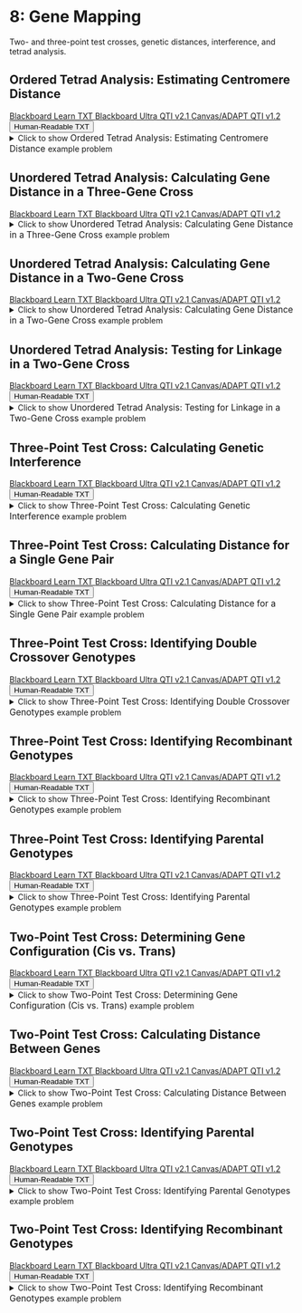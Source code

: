 # 8: Gene Mapping

Two- and three-point test crosses, genetic distances, interference, and tetrad analysis.

## Ordered Tetrad Analysis: Estimating Centromere Distance

<div id="tetrad_ordered-centromere_distance-MC-button-container" class="button-container">
<a class="md-button custom-button bb_text" href="bbq-tetrad_ordered-centromere_distance-MC-questions.txt" download title="Download bbq-tetrad_ordered-centromere_distance-MC-questions.txt" aria-label="Click to download the Blackboard Learn TXT file (bbq-tetrad_ordered-centromere_distance-MC-questions.txt)">
    <i class="fa fa-download"></i>Blackboard Learn TXT
</a>
<a class="md-button custom-button bb_qti" href="downloads/blackboard_qti_v2_1-tetrad_ordered-centromere_distance-MC.zip" download title="Download blackboard_qti_v2_1-tetrad_ordered-centromere_distance-MC.zip" aria-label="Click to download the Blackboard Ultra QTI v2.1 file (blackboard_qti_v2_1-tetrad_ordered-centromere_distance-MC.zip)">
    <i class="fa fa-download"></i>Blackboard Ultra QTI v2.1
</a>
<a class="md-button custom-button canvas_qti" href="downloads/canvas_qti_v1_2-tetrad_ordered-centromere_distance-MC.zip" download title="Download canvas_qti_v1_2-tetrad_ordered-centromere_distance-MC.zip" aria-label="Click to download the Canvas/ADAPT QTI v1.2 file (canvas_qti_v1_2-tetrad_ordered-centromere_distance-MC.zip)">
    <i class="fa fa-download"></i>Canvas/ADAPT QTI v1.2
</a>
<button class="md-button custom-button human_read" onclick="window.open('downloads/human_readable-tetrad_ordered-centromere_distance-MC.html', '_blank')" title="View human_readable-tetrad_ordered-centromere_distance-MC.html" aria-label="Click to view the Human-Readable TXT file (human_readable-tetrad_ordered-centromere_distance-MC.html)">
    <i class="fa fa-eye"></i> Human-Readable TXT
</button>
</div><details>
  <summary>Click 
    <span style='font-weight: normal;'>
       to show
    </span>
    <span style='font-size: 1.1em; color: var(--md-primary-fg-color--dark)'>
      Ordered Tetrad Analysis: Estimating Centromere Distance
    </span>
    <span style='font-weight: normal;'>
      example problem
    </span>
  </summary>
  {% include "genetics/topic08/downloads/selftest-tetrad_ordered-centromere_distance-MC.html" %}

</details>


## Unordered Tetrad Analysis: Calculating Gene Distance in a Three-Gene Cross

<div id="tetrad_unordered_three_gene-find_one_distance-MC-button-container" class="button-container">
<a class="md-button custom-button bb_text" href="bbq-tetrad_unordered_three_gene-find_one_distance-MC-questions.txt" download title="Download bbq-tetrad_unordered_three_gene-find_one_distance-MC-questions.txt" aria-label="Click to download the Blackboard Learn TXT file (bbq-tetrad_unordered_three_gene-find_one_distance-MC-questions.txt)">
    <i class="fa fa-download"></i>Blackboard Learn TXT
</a>
<a class="md-button custom-button bb_qti" href="downloads/blackboard_qti_v2_1-tetrad_unordered_three_gene-find_one_distance-MC.zip" download title="Download blackboard_qti_v2_1-tetrad_unordered_three_gene-find_one_distance-MC.zip" aria-label="Click to download the Blackboard Ultra QTI v2.1 file (blackboard_qti_v2_1-tetrad_unordered_three_gene-find_one_distance-MC.zip)">
    <i class="fa fa-download"></i>Blackboard Ultra QTI v2.1
</a>
<a class="md-button custom-button canvas_qti" href="downloads/canvas_qti_v1_2-tetrad_unordered_three_gene-find_one_distance-MC.zip" download title="Download canvas_qti_v1_2-tetrad_unordered_three_gene-find_one_distance-MC.zip" aria-label="Click to download the Canvas/ADAPT QTI v1.2 file (canvas_qti_v1_2-tetrad_unordered_three_gene-find_one_distance-MC.zip)">
    <i class="fa fa-download"></i>Canvas/ADAPT QTI v1.2
</a>
</div><details>
  <summary>Click 
    <span style='font-weight: normal;'>
       to show
    </span>
    <span style='font-size: 1.1em; color: var(--md-primary-fg-color--dark)'>
      Unordered Tetrad Analysis: Calculating Gene Distance in a Three-Gene Cross
    </span>
    <span style='font-weight: normal;'>
      example problem
    </span>
  </summary>
  {% include "genetics/topic08/downloads/selftest-tetrad_unordered_three_gene-find_one_distance-MC.html" %}

</details>


## Unordered Tetrad Analysis: Calculating Gene Distance in a Two-Gene Cross

<div id="tetrad_unordered_two_gene-find_distance-MC-button-container" class="button-container">
<a class="md-button custom-button bb_text" href="bbq-tetrad_unordered_two_gene-find_distance-MC-questions.txt" download title="Download bbq-tetrad_unordered_two_gene-find_distance-MC-questions.txt" aria-label="Click to download the Blackboard Learn TXT file (bbq-tetrad_unordered_two_gene-find_distance-MC-questions.txt)">
    <i class="fa fa-download"></i>Blackboard Learn TXT
</a>
<a class="md-button custom-button bb_qti" href="downloads/blackboard_qti_v2_1-tetrad_unordered_two_gene-find_distance-MC.zip" download title="Download blackboard_qti_v2_1-tetrad_unordered_two_gene-find_distance-MC.zip" aria-label="Click to download the Blackboard Ultra QTI v2.1 file (blackboard_qti_v2_1-tetrad_unordered_two_gene-find_distance-MC.zip)">
    <i class="fa fa-download"></i>Blackboard Ultra QTI v2.1
</a>
<a class="md-button custom-button canvas_qti" href="downloads/canvas_qti_v1_2-tetrad_unordered_two_gene-find_distance-MC.zip" download title="Download canvas_qti_v1_2-tetrad_unordered_two_gene-find_distance-MC.zip" aria-label="Click to download the Canvas/ADAPT QTI v1.2 file (canvas_qti_v1_2-tetrad_unordered_two_gene-find_distance-MC.zip)">
    <i class="fa fa-download"></i>Canvas/ADAPT QTI v1.2
</a>
</div><details>
  <summary>Click 
    <span style='font-weight: normal;'>
       to show
    </span>
    <span style='font-size: 1.1em; color: var(--md-primary-fg-color--dark)'>
      Unordered Tetrad Analysis: Calculating Gene Distance in a Two-Gene Cross
    </span>
    <span style='font-weight: normal;'>
      example problem
    </span>
  </summary>
  {% include "genetics/topic08/downloads/selftest-tetrad_unordered_two_gene-find_distance-MC.html" %}

</details>


## Unordered Tetrad Analysis: Testing for Linkage in a Two-Gene Cross

<div id="tetrad_unordered_two_gene-test_linkage-button-container" class="button-container">
<a class="md-button custom-button bb_text" href="bbq-tetrad_unordered_two_gene-test_linkage-questions.txt" download title="Download bbq-tetrad_unordered_two_gene-test_linkage-questions.txt" aria-label="Click to download the Blackboard Learn TXT file (bbq-tetrad_unordered_two_gene-test_linkage-questions.txt)">
    <i class="fa fa-download"></i>Blackboard Learn TXT
</a>
<a class="md-button custom-button bb_qti" href="downloads/blackboard_qti_v2_1-tetrad_unordered_two_gene-test_linkage.zip" download title="Download blackboard_qti_v2_1-tetrad_unordered_two_gene-test_linkage.zip" aria-label="Click to download the Blackboard Ultra QTI v2.1 file (blackboard_qti_v2_1-tetrad_unordered_two_gene-test_linkage.zip)">
    <i class="fa fa-download"></i>Blackboard Ultra QTI v2.1
</a>
<a class="md-button custom-button canvas_qti" href="downloads/canvas_qti_v1_2-tetrad_unordered_two_gene-test_linkage.zip" download title="Download canvas_qti_v1_2-tetrad_unordered_two_gene-test_linkage.zip" aria-label="Click to download the Canvas/ADAPT QTI v1.2 file (canvas_qti_v1_2-tetrad_unordered_two_gene-test_linkage.zip)">
    <i class="fa fa-download"></i>Canvas/ADAPT QTI v1.2
</a>
<button class="md-button custom-button human_read" onclick="window.open('downloads/human_readable-tetrad_unordered_two_gene-test_linkage.html', '_blank')" title="View human_readable-tetrad_unordered_two_gene-test_linkage.html" aria-label="Click to view the Human-Readable TXT file (human_readable-tetrad_unordered_two_gene-test_linkage.html)">
    <i class="fa fa-eye"></i> Human-Readable TXT
</button>
</div><details>
  <summary>Click 
    <span style='font-weight: normal;'>
       to show
    </span>
    <span style='font-size: 1.1em; color: var(--md-primary-fg-color--dark)'>
      Unordered Tetrad Analysis: Testing for Linkage in a Two-Gene Cross
    </span>
    <span style='font-weight: normal;'>
      example problem
    </span>
  </summary>
  {% include "genetics/topic08/downloads/selftest-tetrad_unordered_two_gene-test_linkage.html" %}

</details>


## Three-Point Test Cross: Calculating Genetic Interference

<div id="three-point_test_cross-find_interence-MC-button-container" class="button-container">
<a class="md-button custom-button bb_text" href="bbq-three-point_test_cross-find_interence-MC-questions.txt" download title="Download bbq-three-point_test_cross-find_interence-MC-questions.txt" aria-label="Click to download the Blackboard Learn TXT file (bbq-three-point_test_cross-find_interence-MC-questions.txt)">
    <i class="fa fa-download"></i>Blackboard Learn TXT
</a>
<a class="md-button custom-button bb_qti" href="downloads/blackboard_qti_v2_1-three-point_test_cross-find_interence-MC.zip" download title="Download blackboard_qti_v2_1-three-point_test_cross-find_interence-MC.zip" aria-label="Click to download the Blackboard Ultra QTI v2.1 file (blackboard_qti_v2_1-three-point_test_cross-find_interence-MC.zip)">
    <i class="fa fa-download"></i>Blackboard Ultra QTI v2.1
</a>
<a class="md-button custom-button canvas_qti" href="downloads/canvas_qti_v1_2-three-point_test_cross-find_interence-MC.zip" download title="Download canvas_qti_v1_2-three-point_test_cross-find_interence-MC.zip" aria-label="Click to download the Canvas/ADAPT QTI v1.2 file (canvas_qti_v1_2-three-point_test_cross-find_interence-MC.zip)">
    <i class="fa fa-download"></i>Canvas/ADAPT QTI v1.2
</a>
<button class="md-button custom-button human_read" onclick="window.open('downloads/human_readable-three-point_test_cross-find_interence-MC.html', '_blank')" title="View human_readable-three-point_test_cross-find_interence-MC.html" aria-label="Click to view the Human-Readable TXT file (human_readable-three-point_test_cross-find_interence-MC.html)">
    <i class="fa fa-eye"></i> Human-Readable TXT
</button>
</div><details>
  <summary>Click 
    <span style='font-weight: normal;'>
       to show
    </span>
    <span style='font-size: 1.1em; color: var(--md-primary-fg-color--dark)'>
      Three-Point Test Cross: Calculating Genetic Interference
    </span>
    <span style='font-weight: normal;'>
      example problem
    </span>
  </summary>
  {% include "genetics/topic08/downloads/selftest-three-point_test_cross-find_interence-MC.html" %}

</details>


## Three-Point Test Cross: Calculating Distance for a Single Gene Pair

<div id="three-point_test_cross-one_gene_distance-MC-button-container" class="button-container">
<a class="md-button custom-button bb_text" href="bbq-three-point_test_cross-one_gene_distance-MC-questions.txt" download title="Download bbq-three-point_test_cross-one_gene_distance-MC-questions.txt" aria-label="Click to download the Blackboard Learn TXT file (bbq-three-point_test_cross-one_gene_distance-MC-questions.txt)">
    <i class="fa fa-download"></i>Blackboard Learn TXT
</a>
<a class="md-button custom-button bb_qti" href="downloads/blackboard_qti_v2_1-three-point_test_cross-one_gene_distance-MC.zip" download title="Download blackboard_qti_v2_1-three-point_test_cross-one_gene_distance-MC.zip" aria-label="Click to download the Blackboard Ultra QTI v2.1 file (blackboard_qti_v2_1-three-point_test_cross-one_gene_distance-MC.zip)">
    <i class="fa fa-download"></i>Blackboard Ultra QTI v2.1
</a>
<a class="md-button custom-button canvas_qti" href="downloads/canvas_qti_v1_2-three-point_test_cross-one_gene_distance-MC.zip" download title="Download canvas_qti_v1_2-three-point_test_cross-one_gene_distance-MC.zip" aria-label="Click to download the Canvas/ADAPT QTI v1.2 file (canvas_qti_v1_2-three-point_test_cross-one_gene_distance-MC.zip)">
    <i class="fa fa-download"></i>Canvas/ADAPT QTI v1.2
</a>
<button class="md-button custom-button human_read" onclick="window.open('downloads/human_readable-three-point_test_cross-one_gene_distance-MC.html', '_blank')" title="View human_readable-three-point_test_cross-one_gene_distance-MC.html" aria-label="Click to view the Human-Readable TXT file (human_readable-three-point_test_cross-one_gene_distance-MC.html)">
    <i class="fa fa-eye"></i> Human-Readable TXT
</button>
</div><details>
  <summary>Click 
    <span style='font-weight: normal;'>
       to show
    </span>
    <span style='font-size: 1.1em; color: var(--md-primary-fg-color--dark)'>
      Three-Point Test Cross: Calculating Distance for a Single Gene Pair
    </span>
    <span style='font-weight: normal;'>
      example problem
    </span>
  </summary>
  {% include "genetics/topic08/downloads/selftest-three-point_test_cross-one_gene_distance-MC.html" %}

</details>


## Three-Point Test Cross: Identifying Double Crossover Genotypes

<div id="three-point_test_cross-which_genotypes-DOUBLE-button-container" class="button-container">
<a class="md-button custom-button bb_text" href="bbq-three-point_test_cross-which_genotypes-DOUBLE-questions.txt" download title="Download bbq-three-point_test_cross-which_genotypes-DOUBLE-questions.txt" aria-label="Click to download the Blackboard Learn TXT file (bbq-three-point_test_cross-which_genotypes-DOUBLE-questions.txt)">
    <i class="fa fa-download"></i>Blackboard Learn TXT
</a>
<a class="md-button custom-button bb_qti" href="downloads/blackboard_qti_v2_1-three-point_test_cross-which_genotypes-DOUBLE.zip" download title="Download blackboard_qti_v2_1-three-point_test_cross-which_genotypes-DOUBLE.zip" aria-label="Click to download the Blackboard Ultra QTI v2.1 file (blackboard_qti_v2_1-three-point_test_cross-which_genotypes-DOUBLE.zip)">
    <i class="fa fa-download"></i>Blackboard Ultra QTI v2.1
</a>
<a class="md-button custom-button canvas_qti" href="downloads/canvas_qti_v1_2-three-point_test_cross-which_genotypes-DOUBLE.zip" download title="Download canvas_qti_v1_2-three-point_test_cross-which_genotypes-DOUBLE.zip" aria-label="Click to download the Canvas/ADAPT QTI v1.2 file (canvas_qti_v1_2-three-point_test_cross-which_genotypes-DOUBLE.zip)">
    <i class="fa fa-download"></i>Canvas/ADAPT QTI v1.2
</a>
<button class="md-button custom-button human_read" onclick="window.open('downloads/human_readable-three-point_test_cross-which_genotypes-DOUBLE.html', '_blank')" title="View human_readable-three-point_test_cross-which_genotypes-DOUBLE.html" aria-label="Click to view the Human-Readable TXT file (human_readable-three-point_test_cross-which_genotypes-DOUBLE.html)">
    <i class="fa fa-eye"></i> Human-Readable TXT
</button>
</div><details>
  <summary>Click 
    <span style='font-weight: normal;'>
       to show
    </span>
    <span style='font-size: 1.1em; color: var(--md-primary-fg-color--dark)'>
      Three-Point Test Cross: Identifying Double Crossover Genotypes
    </span>
    <span style='font-weight: normal;'>
      example problem
    </span>
  </summary>
  {% include "genetics/topic08/downloads/selftest-three-point_test_cross-which_genotypes-DOUBLE.html" %}

</details>


## Three-Point Test Cross: Identifying Recombinant Genotypes

<div id="three-point_test_cross-which_genotypes-GENES-button-container" class="button-container">
<a class="md-button custom-button bb_text" href="bbq-three-point_test_cross-which_genotypes-GENES-questions.txt" download title="Download bbq-three-point_test_cross-which_genotypes-GENES-questions.txt" aria-label="Click to download the Blackboard Learn TXT file (bbq-three-point_test_cross-which_genotypes-GENES-questions.txt)">
    <i class="fa fa-download"></i>Blackboard Learn TXT
</a>
<a class="md-button custom-button bb_qti" href="downloads/blackboard_qti_v2_1-three-point_test_cross-which_genotypes-GENES.zip" download title="Download blackboard_qti_v2_1-three-point_test_cross-which_genotypes-GENES.zip" aria-label="Click to download the Blackboard Ultra QTI v2.1 file (blackboard_qti_v2_1-three-point_test_cross-which_genotypes-GENES.zip)">
    <i class="fa fa-download"></i>Blackboard Ultra QTI v2.1
</a>
<a class="md-button custom-button canvas_qti" href="downloads/canvas_qti_v1_2-three-point_test_cross-which_genotypes-GENES.zip" download title="Download canvas_qti_v1_2-three-point_test_cross-which_genotypes-GENES.zip" aria-label="Click to download the Canvas/ADAPT QTI v1.2 file (canvas_qti_v1_2-three-point_test_cross-which_genotypes-GENES.zip)">
    <i class="fa fa-download"></i>Canvas/ADAPT QTI v1.2
</a>
<button class="md-button custom-button human_read" onclick="window.open('downloads/human_readable-three-point_test_cross-which_genotypes-GENES.html', '_blank')" title="View human_readable-three-point_test_cross-which_genotypes-GENES.html" aria-label="Click to view the Human-Readable TXT file (human_readable-three-point_test_cross-which_genotypes-GENES.html)">
    <i class="fa fa-eye"></i> Human-Readable TXT
</button>
</div><details>
  <summary>Click 
    <span style='font-weight: normal;'>
       to show
    </span>
    <span style='font-size: 1.1em; color: var(--md-primary-fg-color--dark)'>
      Three-Point Test Cross: Identifying Recombinant Genotypes
    </span>
    <span style='font-weight: normal;'>
      example problem
    </span>
  </summary>
  {% include "genetics/topic08/downloads/selftest-three-point_test_cross-which_genotypes-GENES.html" %}

</details>


## Three-Point Test Cross: Identifying Parental Genotypes

<div id="three-point_test_cross-which_genotypes-PARENTAL-button-container" class="button-container">
<a class="md-button custom-button bb_text" href="bbq-three-point_test_cross-which_genotypes-PARENTAL-questions.txt" download title="Download bbq-three-point_test_cross-which_genotypes-PARENTAL-questions.txt" aria-label="Click to download the Blackboard Learn TXT file (bbq-three-point_test_cross-which_genotypes-PARENTAL-questions.txt)">
    <i class="fa fa-download"></i>Blackboard Learn TXT
</a>
<a class="md-button custom-button bb_qti" href="downloads/blackboard_qti_v2_1-three-point_test_cross-which_genotypes-PARENTAL.zip" download title="Download blackboard_qti_v2_1-three-point_test_cross-which_genotypes-PARENTAL.zip" aria-label="Click to download the Blackboard Ultra QTI v2.1 file (blackboard_qti_v2_1-three-point_test_cross-which_genotypes-PARENTAL.zip)">
    <i class="fa fa-download"></i>Blackboard Ultra QTI v2.1
</a>
<a class="md-button custom-button canvas_qti" href="downloads/canvas_qti_v1_2-three-point_test_cross-which_genotypes-PARENTAL.zip" download title="Download canvas_qti_v1_2-three-point_test_cross-which_genotypes-PARENTAL.zip" aria-label="Click to download the Canvas/ADAPT QTI v1.2 file (canvas_qti_v1_2-three-point_test_cross-which_genotypes-PARENTAL.zip)">
    <i class="fa fa-download"></i>Canvas/ADAPT QTI v1.2
</a>
<button class="md-button custom-button human_read" onclick="window.open('downloads/human_readable-three-point_test_cross-which_genotypes-PARENTAL.html', '_blank')" title="View human_readable-three-point_test_cross-which_genotypes-PARENTAL.html" aria-label="Click to view the Human-Readable TXT file (human_readable-three-point_test_cross-which_genotypes-PARENTAL.html)">
    <i class="fa fa-eye"></i> Human-Readable TXT
</button>
</div><details>
  <summary>Click 
    <span style='font-weight: normal;'>
       to show
    </span>
    <span style='font-size: 1.1em; color: var(--md-primary-fg-color--dark)'>
      Three-Point Test Cross: Identifying Parental Genotypes
    </span>
    <span style='font-weight: normal;'>
      example problem
    </span>
  </summary>
  {% include "genetics/topic08/downloads/selftest-three-point_test_cross-which_genotypes-PARENTAL.html" %}

</details>


## Two-Point Test Cross: Determining Gene Configuration (Cis vs. Trans)

<div id="two-point_test_cross-cis-trans-button-container" class="button-container">
<a class="md-button custom-button bb_text" href="bbq-two-point_test_cross-cis-trans-questions.txt" download title="Download bbq-two-point_test_cross-cis-trans-questions.txt" aria-label="Click to download the Blackboard Learn TXT file (bbq-two-point_test_cross-cis-trans-questions.txt)">
    <i class="fa fa-download"></i>Blackboard Learn TXT
</a>
<a class="md-button custom-button bb_qti" href="downloads/blackboard_qti_v2_1-two-point_test_cross-cis-trans.zip" download title="Download blackboard_qti_v2_1-two-point_test_cross-cis-trans.zip" aria-label="Click to download the Blackboard Ultra QTI v2.1 file (blackboard_qti_v2_1-two-point_test_cross-cis-trans.zip)">
    <i class="fa fa-download"></i>Blackboard Ultra QTI v2.1
</a>
<a class="md-button custom-button canvas_qti" href="downloads/canvas_qti_v1_2-two-point_test_cross-cis-trans.zip" download title="Download canvas_qti_v1_2-two-point_test_cross-cis-trans.zip" aria-label="Click to download the Canvas/ADAPT QTI v1.2 file (canvas_qti_v1_2-two-point_test_cross-cis-trans.zip)">
    <i class="fa fa-download"></i>Canvas/ADAPT QTI v1.2
</a>
<button class="md-button custom-button human_read" onclick="window.open('downloads/human_readable-two-point_test_cross-cis-trans.html', '_blank')" title="View human_readable-two-point_test_cross-cis-trans.html" aria-label="Click to view the Human-Readable TXT file (human_readable-two-point_test_cross-cis-trans.html)">
    <i class="fa fa-eye"></i> Human-Readable TXT
</button>
</div><details>
  <summary>Click 
    <span style='font-weight: normal;'>
       to show
    </span>
    <span style='font-size: 1.1em; color: var(--md-primary-fg-color--dark)'>
      Two-Point Test Cross: Determining Gene Configuration (Cis vs. Trans)
    </span>
    <span style='font-weight: normal;'>
      example problem
    </span>
  </summary>
  {% include "genetics/topic08/downloads/selftest-two-point_test_cross-cis-trans.html" %}

</details>


## Two-Point Test Cross: Calculating Distance Between Genes

<div id="two-point_test_cross-distance-MC-button-container" class="button-container">
<a class="md-button custom-button bb_text" href="bbq-two-point_test_cross-distance-MC-questions.txt" download title="Download bbq-two-point_test_cross-distance-MC-questions.txt" aria-label="Click to download the Blackboard Learn TXT file (bbq-two-point_test_cross-distance-MC-questions.txt)">
    <i class="fa fa-download"></i>Blackboard Learn TXT
</a>
<a class="md-button custom-button bb_qti" href="downloads/blackboard_qti_v2_1-two-point_test_cross-distance-MC.zip" download title="Download blackboard_qti_v2_1-two-point_test_cross-distance-MC.zip" aria-label="Click to download the Blackboard Ultra QTI v2.1 file (blackboard_qti_v2_1-two-point_test_cross-distance-MC.zip)">
    <i class="fa fa-download"></i>Blackboard Ultra QTI v2.1
</a>
<a class="md-button custom-button canvas_qti" href="downloads/canvas_qti_v1_2-two-point_test_cross-distance-MC.zip" download title="Download canvas_qti_v1_2-two-point_test_cross-distance-MC.zip" aria-label="Click to download the Canvas/ADAPT QTI v1.2 file (canvas_qti_v1_2-two-point_test_cross-distance-MC.zip)">
    <i class="fa fa-download"></i>Canvas/ADAPT QTI v1.2
</a>
<button class="md-button custom-button human_read" onclick="window.open('downloads/human_readable-two-point_test_cross-distance-MC.html', '_blank')" title="View human_readable-two-point_test_cross-distance-MC.html" aria-label="Click to view the Human-Readable TXT file (human_readable-two-point_test_cross-distance-MC.html)">
    <i class="fa fa-eye"></i> Human-Readable TXT
</button>
</div><details>
  <summary>Click 
    <span style='font-weight: normal;'>
       to show
    </span>
    <span style='font-size: 1.1em; color: var(--md-primary-fg-color--dark)'>
      Two-Point Test Cross: Calculating Distance Between Genes
    </span>
    <span style='font-weight: normal;'>
      example problem
    </span>
  </summary>
  {% include "genetics/topic08/downloads/selftest-two-point_test_cross-distance-MC.html" %}

</details>


## Two-Point Test Cross: Identifying Parental Genotypes

<div id="two-point_test_cross-which_genotypes-PARENTAL-button-container" class="button-container">
<a class="md-button custom-button bb_text" href="bbq-two-point_test_cross-which_genotypes-PARENTAL-questions.txt" download title="Download bbq-two-point_test_cross-which_genotypes-PARENTAL-questions.txt" aria-label="Click to download the Blackboard Learn TXT file (bbq-two-point_test_cross-which_genotypes-PARENTAL-questions.txt)">
    <i class="fa fa-download"></i>Blackboard Learn TXT
</a>
<a class="md-button custom-button bb_qti" href="downloads/blackboard_qti_v2_1-two-point_test_cross-which_genotypes-PARENTAL.zip" download title="Download blackboard_qti_v2_1-two-point_test_cross-which_genotypes-PARENTAL.zip" aria-label="Click to download the Blackboard Ultra QTI v2.1 file (blackboard_qti_v2_1-two-point_test_cross-which_genotypes-PARENTAL.zip)">
    <i class="fa fa-download"></i>Blackboard Ultra QTI v2.1
</a>
<a class="md-button custom-button canvas_qti" href="downloads/canvas_qti_v1_2-two-point_test_cross-which_genotypes-PARENTAL.zip" download title="Download canvas_qti_v1_2-two-point_test_cross-which_genotypes-PARENTAL.zip" aria-label="Click to download the Canvas/ADAPT QTI v1.2 file (canvas_qti_v1_2-two-point_test_cross-which_genotypes-PARENTAL.zip)">
    <i class="fa fa-download"></i>Canvas/ADAPT QTI v1.2
</a>
<button class="md-button custom-button human_read" onclick="window.open('downloads/human_readable-two-point_test_cross-which_genotypes-PARENTAL.html', '_blank')" title="View human_readable-two-point_test_cross-which_genotypes-PARENTAL.html" aria-label="Click to view the Human-Readable TXT file (human_readable-two-point_test_cross-which_genotypes-PARENTAL.html)">
    <i class="fa fa-eye"></i> Human-Readable TXT
</button>
</div><details>
  <summary>Click 
    <span style='font-weight: normal;'>
       to show
    </span>
    <span style='font-size: 1.1em; color: var(--md-primary-fg-color--dark)'>
      Two-Point Test Cross: Identifying Parental Genotypes
    </span>
    <span style='font-weight: normal;'>
      example problem
    </span>
  </summary>
  {% include "genetics/topic08/downloads/selftest-two-point_test_cross-which_genotypes-PARENTAL.html" %}

</details>


## Two-Point Test Cross: Identifying Recombinant Genotypes

<div id="two-point_test_cross-which_genotypes-RECOMBINANT-button-container" class="button-container">
<a class="md-button custom-button bb_text" href="bbq-two-point_test_cross-which_genotypes-RECOMBINANT-questions.txt" download title="Download bbq-two-point_test_cross-which_genotypes-RECOMBINANT-questions.txt" aria-label="Click to download the Blackboard Learn TXT file (bbq-two-point_test_cross-which_genotypes-RECOMBINANT-questions.txt)">
    <i class="fa fa-download"></i>Blackboard Learn TXT
</a>
<a class="md-button custom-button bb_qti" href="downloads/blackboard_qti_v2_1-two-point_test_cross-which_genotypes-RECOMBINANT.zip" download title="Download blackboard_qti_v2_1-two-point_test_cross-which_genotypes-RECOMBINANT.zip" aria-label="Click to download the Blackboard Ultra QTI v2.1 file (blackboard_qti_v2_1-two-point_test_cross-which_genotypes-RECOMBINANT.zip)">
    <i class="fa fa-download"></i>Blackboard Ultra QTI v2.1
</a>
<a class="md-button custom-button canvas_qti" href="downloads/canvas_qti_v1_2-two-point_test_cross-which_genotypes-RECOMBINANT.zip" download title="Download canvas_qti_v1_2-two-point_test_cross-which_genotypes-RECOMBINANT.zip" aria-label="Click to download the Canvas/ADAPT QTI v1.2 file (canvas_qti_v1_2-two-point_test_cross-which_genotypes-RECOMBINANT.zip)">
    <i class="fa fa-download"></i>Canvas/ADAPT QTI v1.2
</a>
<button class="md-button custom-button human_read" onclick="window.open('downloads/human_readable-two-point_test_cross-which_genotypes-RECOMBINANT.html', '_blank')" title="View human_readable-two-point_test_cross-which_genotypes-RECOMBINANT.html" aria-label="Click to view the Human-Readable TXT file (human_readable-two-point_test_cross-which_genotypes-RECOMBINANT.html)">
    <i class="fa fa-eye"></i> Human-Readable TXT
</button>
</div><details>
  <summary>Click 
    <span style='font-weight: normal;'>
       to show
    </span>
    <span style='font-size: 1.1em; color: var(--md-primary-fg-color--dark)'>
      Two-Point Test Cross: Identifying Recombinant Genotypes
    </span>
    <span style='font-weight: normal;'>
      example problem
    </span>
  </summary>
  {% include "genetics/topic08/downloads/selftest-two-point_test_cross-which_genotypes-RECOMBINANT.html" %}

</details>


